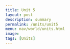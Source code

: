 ```yaml
---
title: Unit 5
layout: post
description: summary
permalink: /units/unit5
menu: nav/world/units.html
image: 
tags: [Units]
---
```


